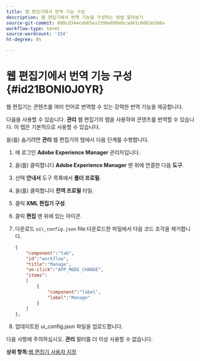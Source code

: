 ```yaml
---
title: 웹 편집기에서 번역 기능 구성
description: 웹 편집기에서 번역 기능을 구성하는 방법 알아보기
source-git-commit: 880cd344ceb65ea339be699ebcad41c0d62e168a
workflow-type: tm+mt
source-wordcount: '154'
ht-degree: 0%

---
```


# 웹 편집기에서 번역 기능 구성 {#id21BONI0J0YR}

웹 편집기는 콘텐츠를 여러 언어로 번역할 수 있는 강력한 번역 기능을 제공합니다.

다음을 사용할 수 있습니다. **관리** 웹 편집기의 탭을 사용하여 콘텐츠를 번역할 수 있습니다. 이 탭은 기본적으로 사용할 수 있습니다.

을(를) 숨기려면 **관리** 웹 편집기의 탭에서 다음 단계를 수행합니다.

1. 에 로그인 **Adobe Experience Manager** 관리자입니다.
1. 을(를) 클릭합니다 **Adobe Experience Manager** 맨 위에 연결한 다음 **도구**.
1. 선택 **안내서** 도구 목록에서 **폴더 프로필**.
1. 을(를) 클릭합니다 **전역 프로필** 타일.
1. 클릭 **XML 편집기 구성**.
1. 클릭 **편집** 맨 위에 있는 아이콘.
1. 다운로드 `ui\_config.json` file.다운로드한 파일에서 다음 코드 조각을 제거합니다.

   ```json
   {
       "component":"tab",
       "id":"workflow",
       "title":"Manage",
       "on-click":"APP_MODE_CHANGE",
       "items":
       [
           {
               "component":"label",
               "label":"Manage"
           }
       ]
   },
   ```

1. 업데이트된 ui\_config.json 파일을 업로드합니다.

다음 사항에 주의하십시오. **관리** 필터를 더 이상 사용할 수 없습니다.

**상위 항목:**[&#x200B;웹 편집기 사용자 지정](conf-web-editor.md)
